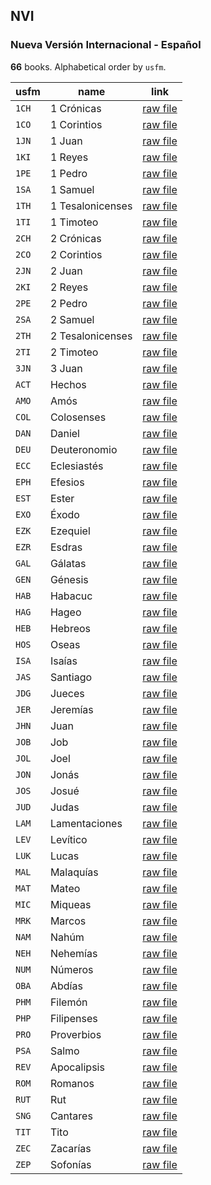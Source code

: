 ## NVI

### Nueva Versión Internacional - Español

**66** books. Alphabetical order by `usfm`.

| usfm | name | link |
| ---------- | ---------- | ---------- |
| `1CH` | 1 Crónicas | [raw file](https://mrk214.github.io/bible-data-es-spa/data/es___spa___spa/NVI/1CH.json) |
| `1CO` | 1 Corintios | [raw file](https://mrk214.github.io/bible-data-es-spa/data/es___spa___spa/NVI/1CO.json) |
| `1JN` | 1 Juan | [raw file](https://mrk214.github.io/bible-data-es-spa/data/es___spa___spa/NVI/1JN.json) |
| `1KI` | 1 Reyes | [raw file](https://mrk214.github.io/bible-data-es-spa/data/es___spa___spa/NVI/1KI.json) |
| `1PE` | 1 Pedro | [raw file](https://mrk214.github.io/bible-data-es-spa/data/es___spa___spa/NVI/1PE.json) |
| `1SA` | 1 Samuel | [raw file](https://mrk214.github.io/bible-data-es-spa/data/es___spa___spa/NVI/1SA.json) |
| `1TH` | 1 Tesalonicenses | [raw file](https://mrk214.github.io/bible-data-es-spa/data/es___spa___spa/NVI/1TH.json) |
| `1TI` | 1 Timoteo | [raw file](https://mrk214.github.io/bible-data-es-spa/data/es___spa___spa/NVI/1TI.json) |
| `2CH` | 2 Crónicas | [raw file](https://mrk214.github.io/bible-data-es-spa/data/es___spa___spa/NVI/2CH.json) |
| `2CO` | 2 Corintios | [raw file](https://mrk214.github.io/bible-data-es-spa/data/es___spa___spa/NVI/2CO.json) |
| `2JN` | 2 Juan | [raw file](https://mrk214.github.io/bible-data-es-spa/data/es___spa___spa/NVI/2JN.json) |
| `2KI` | 2 Reyes | [raw file](https://mrk214.github.io/bible-data-es-spa/data/es___spa___spa/NVI/2KI.json) |
| `2PE` | 2 Pedro | [raw file](https://mrk214.github.io/bible-data-es-spa/data/es___spa___spa/NVI/2PE.json) |
| `2SA` | 2 Samuel | [raw file](https://mrk214.github.io/bible-data-es-spa/data/es___spa___spa/NVI/2SA.json) |
| `2TH` | 2 Tesalonicenses | [raw file](https://mrk214.github.io/bible-data-es-spa/data/es___spa___spa/NVI/2TH.json) |
| `2TI` | 2 Timoteo | [raw file](https://mrk214.github.io/bible-data-es-spa/data/es___spa___spa/NVI/2TI.json) |
| `3JN` | 3 Juan | [raw file](https://mrk214.github.io/bible-data-es-spa/data/es___spa___spa/NVI/3JN.json) |
| `ACT` | Hechos | [raw file](https://mrk214.github.io/bible-data-es-spa/data/es___spa___spa/NVI/ACT.json) |
| `AMO` | Amós | [raw file](https://mrk214.github.io/bible-data-es-spa/data/es___spa___spa/NVI/AMO.json) |
| `COL` | Colosenses | [raw file](https://mrk214.github.io/bible-data-es-spa/data/es___spa___spa/NVI/COL.json) |
| `DAN` | Daniel | [raw file](https://mrk214.github.io/bible-data-es-spa/data/es___spa___spa/NVI/DAN.json) |
| `DEU` | Deuteronomio | [raw file](https://mrk214.github.io/bible-data-es-spa/data/es___spa___spa/NVI/DEU.json) |
| `ECC` | Eclesiastés | [raw file](https://mrk214.github.io/bible-data-es-spa/data/es___spa___spa/NVI/ECC.json) |
| `EPH` | Efesios | [raw file](https://mrk214.github.io/bible-data-es-spa/data/es___spa___spa/NVI/EPH.json) |
| `EST` | Ester | [raw file](https://mrk214.github.io/bible-data-es-spa/data/es___spa___spa/NVI/EST.json) |
| `EXO` | Éxodo | [raw file](https://mrk214.github.io/bible-data-es-spa/data/es___spa___spa/NVI/EXO.json) |
| `EZK` | Ezequiel | [raw file](https://mrk214.github.io/bible-data-es-spa/data/es___spa___spa/NVI/EZK.json) |
| `EZR` | Esdras | [raw file](https://mrk214.github.io/bible-data-es-spa/data/es___spa___spa/NVI/EZR.json) |
| `GAL` | Gálatas | [raw file](https://mrk214.github.io/bible-data-es-spa/data/es___spa___spa/NVI/GAL.json) |
| `GEN` | Génesis | [raw file](https://mrk214.github.io/bible-data-es-spa/data/es___spa___spa/NVI/GEN.json) |
| `HAB` | Habacuc | [raw file](https://mrk214.github.io/bible-data-es-spa/data/es___spa___spa/NVI/HAB.json) |
| `HAG` | Hageo | [raw file](https://mrk214.github.io/bible-data-es-spa/data/es___spa___spa/NVI/HAG.json) |
| `HEB` | Hebreos | [raw file](https://mrk214.github.io/bible-data-es-spa/data/es___spa___spa/NVI/HEB.json) |
| `HOS` | Oseas | [raw file](https://mrk214.github.io/bible-data-es-spa/data/es___spa___spa/NVI/HOS.json) |
| `ISA` | Isaías | [raw file](https://mrk214.github.io/bible-data-es-spa/data/es___spa___spa/NVI/ISA.json) |
| `JAS` | Santiago | [raw file](https://mrk214.github.io/bible-data-es-spa/data/es___spa___spa/NVI/JAS.json) |
| `JDG` | Jueces | [raw file](https://mrk214.github.io/bible-data-es-spa/data/es___spa___spa/NVI/JDG.json) |
| `JER` | Jeremías | [raw file](https://mrk214.github.io/bible-data-es-spa/data/es___spa___spa/NVI/JER.json) |
| `JHN` | Juan | [raw file](https://mrk214.github.io/bible-data-es-spa/data/es___spa___spa/NVI/JHN.json) |
| `JOB` | Job | [raw file](https://mrk214.github.io/bible-data-es-spa/data/es___spa___spa/NVI/JOB.json) |
| `JOL` | Joel | [raw file](https://mrk214.github.io/bible-data-es-spa/data/es___spa___spa/NVI/JOL.json) |
| `JON` | Jonás | [raw file](https://mrk214.github.io/bible-data-es-spa/data/es___spa___spa/NVI/JON.json) |
| `JOS` | Josué | [raw file](https://mrk214.github.io/bible-data-es-spa/data/es___spa___spa/NVI/JOS.json) |
| `JUD` | Judas | [raw file](https://mrk214.github.io/bible-data-es-spa/data/es___spa___spa/NVI/JUD.json) |
| `LAM` | Lamentaciones | [raw file](https://mrk214.github.io/bible-data-es-spa/data/es___spa___spa/NVI/LAM.json) |
| `LEV` | Levítico | [raw file](https://mrk214.github.io/bible-data-es-spa/data/es___spa___spa/NVI/LEV.json) |
| `LUK` | Lucas | [raw file](https://mrk214.github.io/bible-data-es-spa/data/es___spa___spa/NVI/LUK.json) |
| `MAL` | Malaquías | [raw file](https://mrk214.github.io/bible-data-es-spa/data/es___spa___spa/NVI/MAL.json) |
| `MAT` | Mateo | [raw file](https://mrk214.github.io/bible-data-es-spa/data/es___spa___spa/NVI/MAT.json) |
| `MIC` | Miqueas | [raw file](https://mrk214.github.io/bible-data-es-spa/data/es___spa___spa/NVI/MIC.json) |
| `MRK` | Marcos | [raw file](https://mrk214.github.io/bible-data-es-spa/data/es___spa___spa/NVI/MRK.json) |
| `NAM` | Nahúm | [raw file](https://mrk214.github.io/bible-data-es-spa/data/es___spa___spa/NVI/NAM.json) |
| `NEH` | Nehemías | [raw file](https://mrk214.github.io/bible-data-es-spa/data/es___spa___spa/NVI/NEH.json) |
| `NUM` | Números | [raw file](https://mrk214.github.io/bible-data-es-spa/data/es___spa___spa/NVI/NUM.json) |
| `OBA` | Abdías | [raw file](https://mrk214.github.io/bible-data-es-spa/data/es___spa___spa/NVI/OBA.json) |
| `PHM` | Filemón | [raw file](https://mrk214.github.io/bible-data-es-spa/data/es___spa___spa/NVI/PHM.json) |
| `PHP` | Filipenses | [raw file](https://mrk214.github.io/bible-data-es-spa/data/es___spa___spa/NVI/PHP.json) |
| `PRO` | Proverbios | [raw file](https://mrk214.github.io/bible-data-es-spa/data/es___spa___spa/NVI/PRO.json) |
| `PSA` | Salmo | [raw file](https://mrk214.github.io/bible-data-es-spa/data/es___spa___spa/NVI/PSA.json) |
| `REV` | Apocalipsis | [raw file](https://mrk214.github.io/bible-data-es-spa/data/es___spa___spa/NVI/REV.json) |
| `ROM` | Romanos | [raw file](https://mrk214.github.io/bible-data-es-spa/data/es___spa___spa/NVI/ROM.json) |
| `RUT` | Rut | [raw file](https://mrk214.github.io/bible-data-es-spa/data/es___spa___spa/NVI/RUT.json) |
| `SNG` | Cantares | [raw file](https://mrk214.github.io/bible-data-es-spa/data/es___spa___spa/NVI/SNG.json) |
| `TIT` | Tito | [raw file](https://mrk214.github.io/bible-data-es-spa/data/es___spa___spa/NVI/TIT.json) |
| `ZEC` | Zacarías | [raw file](https://mrk214.github.io/bible-data-es-spa/data/es___spa___spa/NVI/ZEC.json) |
| `ZEP` | Sofonías | [raw file](https://mrk214.github.io/bible-data-es-spa/data/es___spa___spa/NVI/ZEP.json) |
